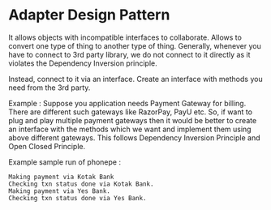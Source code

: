 # Adapter Design Pattern
It allows objects with incompatible interfaces to collaborate. Allows to convert 
one type of thing to another type of thing. Generally, whenever you have to 
connect to 3rd party library, we do not connect to it directly as it violates the
Dependency Inversion principle.

Instead, connect to it via an interface. Create an interface with methods you need
from the 3rd party.

Example : Suppose you application needs Payment Gateway for billing. There are 
different such gateways like RazorPay, PayU etc. So, if want to plug and play 
multiple payment gateways then it would be better to create an interface with the
methods which we want and implement them using above different gateways. This
follows Dependency Inversion Principle and Open Closed Principle. 

Example sample run of phonepe : 
```
Making payment via Kotak Bank
Checking txn status done via Kotak Bank.
Making payment via Yes Bank.
Checking txn status done via Yes Bank.
```


